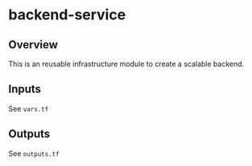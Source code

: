 # backend-service

## Overview

This is an reusable infrastructure module to create a scalable backend.

## Inputs

See `vars.tf`

## Outputs

See `outputs.tf`